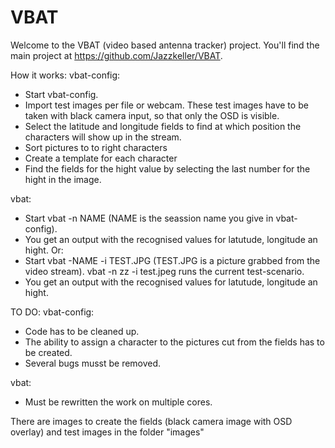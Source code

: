 # VBAT

Welcome to the VBAT (video based antenna tracker) project.
You'll find the main project at https://github.com/Jazzkeller/VBAT.

How it works:
vbat-config:
- Start vbat-config.
- Import test images per file or webcam. These test images have to be taken with black camera input, so that only the OSD is visible.
- Select the latitude and longitude fields to find at which position the characters will show up in the stream.
- Sort pictures to to right characters
- Create a template for each character
- Find the fields for the hight value by selecting the last number for the hight in the image.

vbat:
- Start vbat -n NAME (NAME is the seassion name you give in vbat-config).
- You get an output with the recognised values for latutude, longitude an hight.
Or:
- Start vbat -NAME -i TEST.JPG (TEST.JPG is a picture grabbed from the video stream). vbat -n zz -i test.jpeg runs the current test-scenario.
- You get an output with the recognised values for latutude, longitude an hight.


TO DO:
vbat-config:
- Code has to be cleaned up.
- The ability to assign a character to the pictures cut from the fields has to be created.
- Several bugs musst be removed.

vbat:
- Must be rewritten the work on multiple cores.


There are images to create the fields (black camera image with OSD overlay) and test images in the folder "images"
